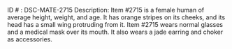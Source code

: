 ID # : DSC-MATE-2715
Description: Item #2715 is a female human of average height, weight, and age. It has orange stripes on its cheeks, and its head has a small wing protruding from it. Item #2715 wears normal glasses and a medical mask over its mouth. It also wears a jade earring and choker as accessories.